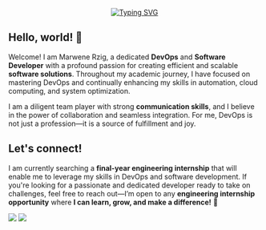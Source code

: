<p align="center">
<a href="https://github.com/kadermiyanyedi"><img src="https://readme-typing-svg.demolab.com?font=Fira+Code&size=24&pause=2000&color=4A71D9&center=true&vCenter=true&width=435&lines=Hi+there%F0%9F%91%8B!+I+am+Marwene;Nice+to+meet+you!" alt="Typing SVG" /></a>
</p>

## Hello, world! 👋
Welcome! I am Marwene Rzig, a dedicated **DevOps** and **Software Developer** with a profound passion for creating efficient and scalable **software solutions**. Throughout my academic journey, I have focused on mastering DevOps and continually enhancing my skills in automation, cloud computing, and system optimization.

I am a diligent team player with strong **communication skills**, and I believe in the power of collaboration and seamless integration. For me, DevOps is not just a profession—it is a source of fulfillment and joy.

## Let's connect! 
I am currently searching a **final-year engineering internship** that will enable me to leverage my skills in DevOps and software development. If you're looking for a passionate and dedicated developer ready to take on challenges, feel free to reach out—I’m open to any **engineering internship opportunity** where **I can learn, grow, and make a difference!** 🥳


<a target="_blank" href="mailto:marwenerzig4@gmail.com"><img src="https://img.shields.io/badge/-Gmail-D14836?style=for-the-badge&logo=Gmail&logoColor=white"></img></a>
<a target="_blank" href="https://www.linkedin.com/in/marwene-rzig-5ab28b195/"><img src="https://img.shields.io/badge/-LinkedIn-0077B5?style=for-the-badge&logo=Linkedin&logoColor=white"></img></a>


